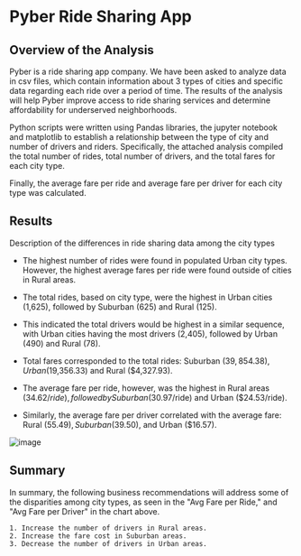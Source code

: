 # Pyber Ride Sharing App

## Overview of the Analysis

Pyber is a ride sharing app company.  We have been asked to analyze
 data in csv files, which contain information about 3 types of cities and specific data regarding 
 each ride over a period of time.   The results of the analysis will help Pyber improve access to ride
 sharing services and determine affordability for underserved neighborhoods.

Python scripts were written using Pandas libraries, the jupyter notebook and matplotlib to establish
 a relationship between the type of city and number of drivers and riders.  Specifically, the attached
 analysis compiled the total number of rides, total number of drivers, and the total fares for each city type.

Finally, the average fare per ride and average fare per driver for each city type was calculated.

## Results

Description of the differences in ride sharing data among the city types

 - The highest number of rides were found in populated Urban city types.  However, the highest average fares per 
  ride were found outside of cities in Rural areas.

 - The total rides, based on city type, were the highest in Urban cities (1,625), followed by Suburban (625)
  and Rural (125).

  - This indicated the total drivers would be highest in a similar sequence, with Urban cities having the most
  drivers (2,405), followed by Urban (490) and Rural (78).

  - Total fares corresponded to the total rides: Suburban ($39,854.38), Urban ($19,356.33) and Rural ($4,327.93).

  - The average fare per ride, however, was the highest in Rural areas ($34.62/ride), followed by Suburban 
  ($30.97/ride) and Urban ($24.53/ride).

  - Similarly, the average fare per driver correlated with the average fare: Rural ($55.49), Suburban ($39.50), 
  and Urban ($16.57).
  
           

   ![image](https://user-images.githubusercontent.com/98435855/156943458-b0bce333-b9b4-44a1-a62a-786720da7ac2.png)

## Summary

In summary, the following business recommendations will address some of the disparities among city types, as seen in
the "Avg Fare per Ride," and "Avg Fare per Driver" in the chart above.

	1. Increase the number of drivers in Rural areas.
	2. Increase the fare cost in Suburban areas.
	3. Decrease the number of drivers in Urban areas.


